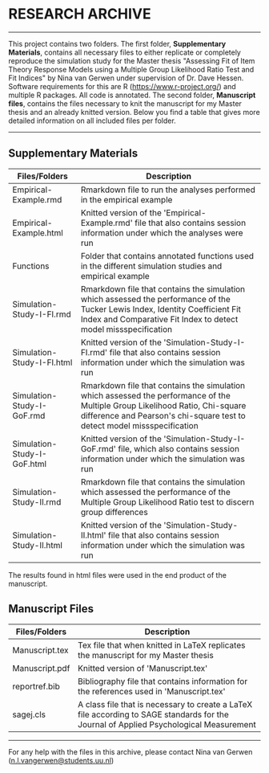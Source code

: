 # RESEARCH ARCHIVE

---

This project contains two folders. The first folder, **Supplementary Materials**, contains all necessary files to either replicate or completely reproduce 
the simulation study for the Master thesis "Assessing Fit of Item Theory Response Models using a Multiple Group Likelihood Ratio Test and Fit Indices" 
by Nina van Gerwen under supervision of Dr. Dave Hessen. Software requirements for this are R (https://www.r-project.org/) and multiple R packages. All code
is annotated. The second folder, **Manuscript files**, contains the files necessary to knit the manuscript for my Master thesis and an already knitted version.
Below you find a table that gives more detailed information on all included files per folder.

---

## Supplementary Materials

| Files/Folders 		| Description	|
| ----------------------------- | ------------- |
|Empirical-Example.rmd 		|Rmarkdown file to run the analyses performed in the empirical example|
|Empirical-Example.html		|Knitted version of the 'Empirical-Example.rmd' file that also contains session information under which the analyses were run|
|Functions			|Folder that contains annotated functions used in the different simulation studies and empirical example|
|Simulation-Study-I-FI.rmd	|Rmarkdown file that contains the simulation which assessed the performance of the Tucker Lewis Index, Identity Coefficient Fit Index and Comparative Fit Index to detect model missspecification|
|Simulation-Study-I-FI.html	|Knitted version of the 'Simulation-Study-I-FI.rmd' file that also contains session information under which the simulation was run|
|Simulation-Study-I-GoF.rmd	|Rmarkdown file that contains the simulation which assessed the performance of the Multiple Group Likelihood Ratio, Chi-square difference and Pearson's chi-square test to detect model missspecification|
|Simulation-Study-I-GoF.html	|Knitted version of the 'Simulation-Study-I-GoF.rmd' file, which also contains session information under which the simulation was run|
|Simulation-Study-II.rmd	|Rmarkdown file that contains the simulation which assessed the performance of the Multiple Group Likelihood Ratio test to discern group differences|
|Simulation-Study-II.html	|Knitted version of the 'Simulation-Study-II.html' file that also contains session information under which the simulation was run|

The results found in html files were used in the end product of the manuscript.

## Manuscript Files

| Files/Folders 	| Description	|
| --------------------- | ------------- |
|Manuscript.tex		|Tex file that when knitted in LaTeX replicates the manuscript for my Master thesis|
|Manuscript.pdf		|Knitted version of 'Manuscript.tex'|
|reportref.bib		|Bibliography file that contains information for the references used in 'Manuscript.tex'|
|sagej.cls		|A class file that is necessary to create a LaTeX file according to SAGE standards for the Journal of Applied Psychological Measurement|

---

For any help with the files in this archive, please contact Nina van Gerwen (n.l.vangerwen@students.uu.nl)
